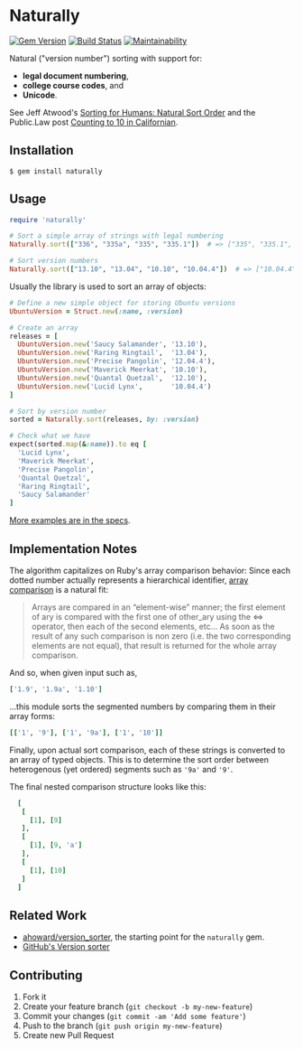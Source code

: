 # Naturally
[![Gem Version](https://badge.fury.io/rb/naturally.svg)](https://badge.fury.io/rb/naturally)
[![Build Status](https://travis-ci.com/dogweather/naturally.svg?branch=master)](https://travis-ci.com/dogweather/naturally)
[![Maintainability](https://api.codeclimate.com/v1/badges/0ebf4ef97723f2622105/maintainability)](https://codeclimate.com/github/dogweather/naturally/maintainability)

Natural ("version number") sorting with support for:

* **legal document numbering**,
* **college course codes**, and
* **Unicode**.

See Jeff Atwood's [Sorting for Humans: Natural Sort Order](http://www.codinghorror.com/blog/2007/12/sorting-for-humans-natural-sort-order.html) and the Public.Law post [Counting to 10 in Californian](https://blog.public.law/2012/08/07/counting-from-1-to-10-in-californian/).

## Installation

```Shell
$ gem install naturally
```

## Usage

```Ruby
require 'naturally'

# Sort a simple array of strings with legal numbering
Naturally.sort(["336", "335a", "335", "335.1"])  # => ["335", "335.1", "335a", "336"]

# Sort version numbers
Naturally.sort(["13.10", "13.04", "10.10", "10.04.4"])  # => ["10.04.4", "10.10", "13.04", "13.10"]
```

Usually the library is used to sort an array of objects:


```Ruby
# Define a new simple object for storing Ubuntu versions
UbuntuVersion = Struct.new(:name, :version)

# Create an array
releases = [
  UbuntuVersion.new('Saucy Salamander', '13.10'),
  UbuntuVersion.new('Raring Ringtail',  '13.04'),
  UbuntuVersion.new('Precise Pangolin', '12.04.4'),
  UbuntuVersion.new('Maverick Meerkat', '10.10'),
  UbuntuVersion.new('Quantal Quetzal',  '12.10'),
  UbuntuVersion.new('Lucid Lynx',       '10.04.4')
]

# Sort by version number
sorted = Naturally.sort(releases, by: :version)

# Check what we have
expect(sorted.map(&:name)).to eq [
  'Lucid Lynx',
  'Maverick Meerkat',
  'Precise Pangolin',
  'Quantal Quetzal',
  'Raring Ringtail',
  'Saucy Salamander'
]
```

[More examples are in the specs](https://github.com/dogweather/naturally/blob/master/spec/naturally_spec.rb).


## Implementation Notes

The algorithm capitalizes on Ruby's array comparison behavior:
Since each dotted number actually represents a hierarchical 
identifier, [array comparison](http://ruby-doc.org/core-2.2.1/Array.html#method-i-3C-3D-3E) 
is a natural fit:

> Arrays are compared in an “element-wise” manner; the first element of ary is compared with the first one of other_ary using the <=> operator, then each of the second elements, etc… As soon as the result of any such comparison is non zero (i.e. the two corresponding elements are not equal), that result is returned for the whole array comparison.


And so, when given input such as,

```ruby
['1.9', '1.9a', '1.10']
```

...this module sorts the segmented numbers 
by comparing them in their array forms:

```ruby
[['1', '9'], ['1', '9a'], ['1', '10']]
```

Finally, upon actual sort comparison, each of these strings is 
converted to an array of typed objects. This is to determine the 
sort order between heterogenous (yet ordered) segments such as 
`'9a'` and `'9'`.

The final nested comparison structure looks like this:

```ruby
  [
   [
     [1], [9]
   ],
   [
     [1], [9, 'a']
   ],
   [
     [1], [10]
   ]
  ]
```

## Related Work

* [ahoward/version_sorter](https://github.com/ahoward/version_sorter), the starting point for the `naturally` gem.
* [GitHub's Version sorter](https://github.com/github/version_sorter)


## Contributing

1. Fork it
2. Create your feature branch (`git checkout -b my-new-feature`)
3. Commit your changes (`git commit -am 'Add some feature'`)
4. Push to the branch (`git push origin my-new-feature`)
5. Create new Pull Request
